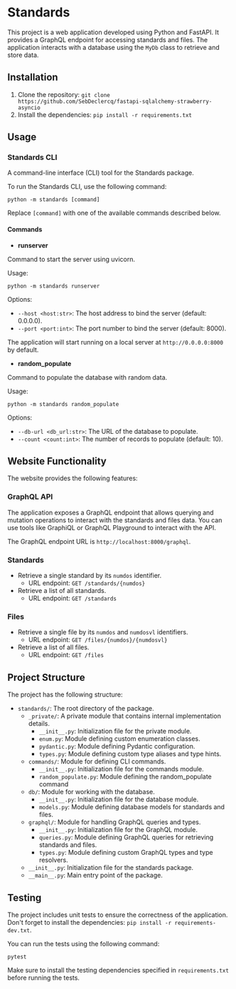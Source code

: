# Standards

This project is a web application developed using Python and FastAPI. It provides a GraphQL endpoint for accessing standards and files. The application interacts with a database using the `MyDb` class to retrieve and store data.

## Installation

1. Clone the repository: `git clone https://github.com/SebDeclercq/fastapi-sqlalchemy-strawberry-asyncio`
2. Install the dependencies: `pip install -r requirements.txt`

## Usage

### Standards CLI

A command-line interface (CLI) tool for the Standards package.

To run the Standards CLI, use the following command:

```shell
python -m standards [command]
```

Replace `[command]` with one of the available commands described below.

#### Commands

- **runserver**

Command to start the server using uvicorn.

Usage:

```shell
python -m standards runserver
```

Options:

- `--host <host:str>`: The host address to bind the server (default: 0.0.0.0).
- `--port <port:int>`: The port number to bind the server (default: 8000).

The application will start running on a local server at `http://0.0.0.0:8000` by default.

- **random_populate**

Command to populate the database with random data.

Usage:

```shell
python -m standards random_populate
```

Options:

- `--db-url <db_url:str>`: The URL of the database to populate.
- `--count <count:int>`: The number of records to populate (default: 10).


## Website Functionality

The website provides the following features:

### GraphQL API

The application exposes a GraphQL endpoint that allows querying and mutation operations to interact with the standards and files data. You can use tools like GraphiQL or GraphQL Playground to interact with the API.

The GraphQL endpoint URL is `http://localhost:8000/graphql`.

### Standards

- Retrieve a single standard by its `numdos` identifier.
  - URL endpoint: `GET /standards/{numdos}`
- Retrieve a list of all standards.
  - URL endpoint: `GET /standards`

### Files

- Retrieve a single file by its `numdos` and `numdosvl` identifiers.
  - URL endpoint: `GET /files/{numdos}/{numdosvl}`
- Retrieve a list of all files.
  - URL endpoint: `GET /files`

## Project Structure

The project has the following structure:

- `standards/`: The root directory of the package.
  - `_private/`: A private module that contains internal implementation details.
    - `__init__.py`: Initialization file for the private module.
    - `enum.py`: Module defining custom enumeration classes.
    - `pydantic.py`: Module defining Pydantic configuration.
    - `types.py`: Module defining custom type aliases and type hints.
  - `commands/`: Module for defining CLI commands.
    - `__init__.py`: Initialization file for the commands module.
    - `random_populate.py`: Module defining the random_populate command
  - `db/`: Module for working with the database.
    - `__init__.py`: Initialization file for the database module.
    - `models.py`: Module defining database models for standards and files.
  - `graphql/`: Module for handling GraphQL queries and types.
    - `__init__.py`: Initialization file for the GraphQL module.
    - `queries.py`: Module defining GraphQL queries for retrieving standards and files.
    - `types.py`: Module defining custom GraphQL types and type resolvers.
  - `__init__.py`: Initialization file for the standards package.
  - `__main__.py`: Main entry point of the package.


## Testing

The project includes unit tests to ensure the correctness of the application.
Don't forget to install the dependencies: `pip install -r requirements-dev.txt`.

You can run the tests using the following command:

`pytest`

Make sure to install the testing dependencies specified in `requirements.txt` before running the tests.

